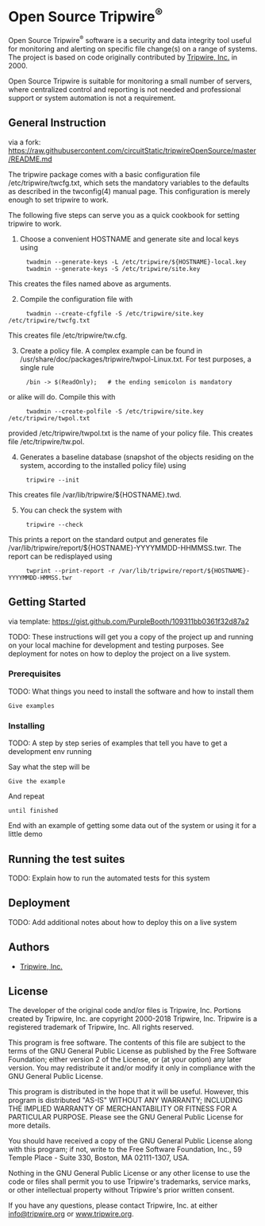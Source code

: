 # Open Source Tripwire<sup>®</sup>

Open Source Tripwire<sup>®</sup> software is a security and data integrity tool useful for monitoring and alerting on specific file change(s) on a range of systems. The project is based on code originally contributed by [Tripwire, Inc.](http://www.tripwire.com) in 2000.

Open Source Tripwire is suitable for monitoring a small number of servers, where centralized control and reporting is not needed and professional support or system automation is not a requirement.

## General Instruction

via a fork: https://raw.githubusercontent.com/circuitStatic/tripwireOpenSource/master/README.md

The tripwire package comes with a basic configuration file
/etc/tripwire/twcfg.txt, which sets the mandatory variables
to the defaults as described in the twconfig(4) manual
page. This configuration is merely enough to set tripwire
to work.

The following five steps can serve you as a quick cookbook for
setting tripwire to work.

1. Choose a convenient HOSTNAME and generate site and local keys using
```
     twadmin --generate-keys -L /etc/tripwire/${HOSTNAME}-local.key
     twadmin --generate-keys -S /etc/tripwire/site.key
```
   This creates the files named above as arguments.

2. Compile the configuration file with
```
     twadmin --create-cfgfile -S /etc/tripwire/site.key /etc/tripwire/twcfg.txt
```
   This creates file /etc/tripwire/tw.cfg.

3. Create a policy file. A complex example can be found in
   /usr/share/doc/packages/tripwire/twpol-Linux.txt. For test purposes,
   a single rule
```
     /bin -> $(ReadOnly);   # the ending semicolon is mandatory
```
   or alike will do. Compile this with
```
     twadmin --create-polfile -S /etc/tripwire/site.key /etc/tripwire/twpol.txt
```
   provided /etc/tripwire/twpol.txt is the name of your policy file.
   This creates file /etc/tripwire/tw.pol.

4. Generates a baseline database (snapshot of the objects residing on
   the system, according to the installed policy file) using
```
     tripwire --init
```
   This creates file /var/lib/tripwire/${HOSTNAME}.twd.

5. You can check the system with
```
     tripwire --check
```
   This prints a report on the standard output and generates file
   /var/lib/tripwire/report/${HOSTNAME}-YYYYMMDD-HHMMSS.twr. The report can
   be redisplayed using
```
     twprint --print-report -r /var/lib/tripwire/report/${HOSTNAME}-YYYYMMDD-HMMSS.twr
```


## Getting Started

via template: https://gist.github.com/PurpleBooth/109311bb0361f32d87a2

TODO: These instructions will get you a copy of the project up and running on your local machine for development and testing purposes. See deployment for notes on how to deploy the project on a live system.

### Prerequisites

TODO: What things you need to install the software and how to install them

```
Give examples
```

### Installing

TODO: A step by step series of examples that tell you have to get a development env running

Say what the step will be

```
Give the example
```

And repeat

```
until finished
```

End with an example of getting some data out of the system or using it for a little demo

## Running the test suites

TODO: Explain how to run the automated tests for this system


## Deployment

TODO: Add additional notes about how to deploy this on a live system


## Authors

* [Tripwire, Inc.](http://www.tripwire.com)


## License

The developer of the original code and/or files is Tripwire, Inc.  Portions
created by Tripwire, Inc. are copyright 2000-2018 Tripwire, Inc.  Tripwire is a
registered trademark of Tripwire, Inc.  All rights reserved.

This program is free software.  The contents of this file are subject to the
terms of the GNU General Public License as published by the Free Software
Foundation; either version 2 of the License, or (at your option) any later
version.  You may redistribute it and/or modify it only in compliance with
the GNU General Public License.

This program is distributed in the hope that it will be useful.  However,
this program is distributed "AS-IS" WITHOUT ANY WARRANTY; INCLUDING THE
IMPLIED WARRANTY OF MERCHANTABILITY OR FITNESS FOR A PARTICULAR PURPOSE.
Please see the GNU General Public License for more details.

You should have received a copy of the GNU General Public License along with
this program; if not, write to the Free Software Foundation, Inc.,
59 Temple Place - Suite 330, Boston, MA 02111-1307, USA.

Nothing in the GNU General Public License or any other license to use the
code or files shall permit you to use Tripwire's trademarks, service marks,
or other intellectual property without Tripwire's prior written consent.

If you have any questions, please contact Tripwire, Inc. at either
info@tripwire.org or www.tripwire.org.
